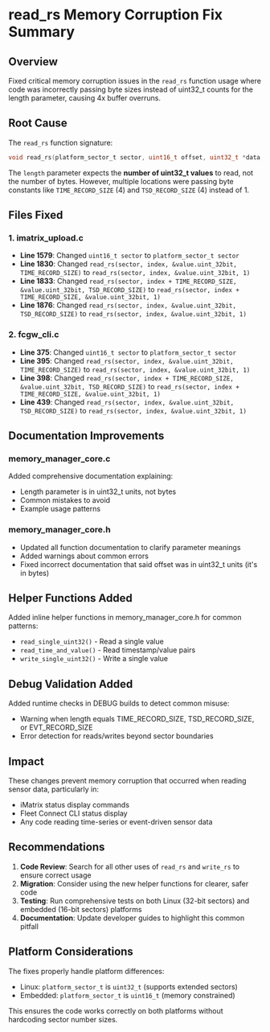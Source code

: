 # read_rs Memory Corruption Fix Summary

## Overview
Fixed critical memory corruption issues in the `read_rs` function usage where code was incorrectly passing byte sizes instead of uint32_t counts for the length parameter, causing 4x buffer overruns.

## Root Cause
The `read_rs` function signature:
```c
void read_rs(platform_sector_t sector, uint16_t offset, uint32_t *data, uint16_t length)
```

The `length` parameter expects the **number of uint32_t values** to read, not the number of bytes. However, multiple locations were passing byte constants like `TIME_RECORD_SIZE` (4) and `TSD_RECORD_SIZE` (4) instead of 1.

## Files Fixed

### 1. imatrix_upload.c
- **Line 1579**: Changed `uint16_t sector` to `platform_sector_t sector`
- **Line 1830**: Changed `read_rs(sector, index, &value.uint_32bit, TIME_RECORD_SIZE)` to `read_rs(sector, index, &value.uint_32bit, 1)`
- **Line 1833**: Changed `read_rs(sector, index + TIME_RECORD_SIZE, &value.uint_32bit, TSD_RECORD_SIZE)` to `read_rs(sector, index + TIME_RECORD_SIZE, &value.uint_32bit, 1)`
- **Line 1876**: Changed `read_rs(sector, index, &value.uint_32bit, TSD_RECORD_SIZE)` to `read_rs(sector, index, &value.uint_32bit, 1)`

### 2. fcgw_cli.c
- **Line 375**: Changed `uint16_t sector` to `platform_sector_t sector`
- **Line 395**: Changed `read_rs(sector, index, &value.uint_32bit, TIME_RECORD_SIZE)` to `read_rs(sector, index, &value.uint_32bit, 1)`
- **Line 398**: Changed `read_rs(sector, index + TIME_RECORD_SIZE, &value.uint_32bit, TSD_RECORD_SIZE)` to `read_rs(sector, index + TIME_RECORD_SIZE, &value.uint_32bit, 1)`
- **Line 439**: Changed `read_rs(sector, index, &value.uint_32bit, TSD_RECORD_SIZE)` to `read_rs(sector, index, &value.uint_32bit, 1)`

## Documentation Improvements

### memory_manager_core.c
Added comprehensive documentation explaining:
- Length parameter is in uint32_t units, not bytes
- Common mistakes to avoid
- Example usage patterns

### memory_manager_core.h
- Updated all function documentation to clarify parameter meanings
- Added warnings about common errors
- Fixed incorrect documentation that said offset was in uint32_t units (it's in bytes)

## Helper Functions Added

Added inline helper functions in memory_manager_core.h for common patterns:
- `read_single_uint32()` - Read a single value
- `read_time_and_value()` - Read timestamp/value pairs
- `write_single_uint32()` - Write a single value

## Debug Validation Added

Added runtime checks in DEBUG builds to detect common misuse:
- Warning when length equals TIME_RECORD_SIZE, TSD_RECORD_SIZE, or EVT_RECORD_SIZE
- Error detection for reads/writes beyond sector boundaries

## Impact

These changes prevent memory corruption that occurred when reading sensor data, particularly in:
- iMatrix status display commands
- Fleet Connect CLI status display
- Any code reading time-series or event-driven sensor data

## Recommendations

1. **Code Review**: Search for all other uses of `read_rs` and `write_rs` to ensure correct usage
2. **Migration**: Consider using the new helper functions for clearer, safer code
3. **Testing**: Run comprehensive tests on both Linux (32-bit sectors) and embedded (16-bit sectors) platforms
4. **Documentation**: Update developer guides to highlight this common pitfall

## Platform Considerations

The fixes properly handle platform differences:
- Linux: `platform_sector_t` is `uint32_t` (supports extended sectors)
- Embedded: `platform_sector_t` is `uint16_t` (memory constrained)

This ensures the code works correctly on both platforms without hardcoding sector number sizes.